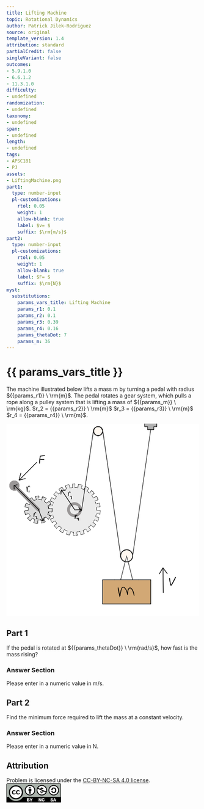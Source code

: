 ```yaml
---
title: Lifting Machine
topic: Rotational Dynamics
author: Patrick Jilek-Rodriguez
source: original
template_version: 1.4
attribution: standard
partialCredit: false
singleVariant: false
outcomes:
- 5.9.1.0
- 6.6.1.2
- 11.3.1.0
difficulty:
- undefined
randomization:
- undefined
taxonomy:
- undefined
span:
- undefined
length:
- undefined
tags:
- APSC181
- PJ
assets:
- LiftingMachine.png
part1:
  type: number-input
  pl-customizations:
    rtol: 0.05
    weight: 1
    allow-blank: true
    label: $v= $
    suffix: $\rm{m/s}$
part2:
  type: number-input
  pl-customizations:
    rtol: 0.05
    weight: 1
    allow-blank: true
    label: $F= $
    suffix: $\rm{N}$
myst:
  substitutions:
    params_vars_title: Lifting Machine
    params_r1: 0.1
    params_r2: 0.1
    params_r3: 0.39
    params_r4: 0.16
    params_thetaDot: 7
    params_m: 36
---
```

# {{ params_vars_title }}
The machine illustrated below lifts a mass m by turning a pedal with radius ${{params_r1}} \ \rm{m}$.
The pedal rotates a gear system, which pulls a rope along a pulley system that is lifting a mass of ${{params_m}} \ \rm{kg}$.
$r_2 = {{params_r2}} \ \rm{m}$  $r_3 = {{params_r3}} \ \rm{m}$  $r_4 = {{params_r4}} \ \rm{m}$.

<img src="LiftingMachine.png" width=600 alt="A mass is suspended on a double pulley system. The rope is pulled by a large gear with r3, which is spun by a smaller gear with r2. The smaller gear is spun with a pedal of r1. The rope makes contact with the larger gear at r4." >

## Part 1

If the pedal is rotated at ${{params_thetaDot}} \ \rm{rad/s}$, how fast is the mass rising?

### Answer Section

Please enter in a numeric value in m/s.

## Part 2

Find the minimum force required to lift the mass at a constant velocity.

### Answer Section

Please enter in a numeric value in N.

## Attribution

Problem is licensed under the [CC-BY-NC-SA 4.0 license](https://creativecommons.org/licenses/by-nc-sa/4.0/).<br> ![The Creative Commons 4.0 license requiring attribution-BY, non-commercial-NC, and share-alike-SA license.](https://raw.githubusercontent.com/firasm/bits/master/by-nc-sa.png)
